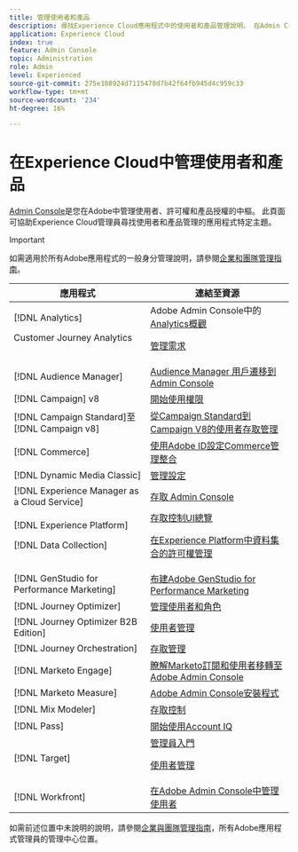 ```yaml
---
title: 管理使用者和產品
description: 尋找Experience Cloud應用程式中的使用者和產品管理說明。 在Admin Console中管理身分識別與存取服務。
application: Experience Cloud
index: true
feature: Admin Console
topic: Administration
role: Admin
level: Experienced
source-git-commit: 275e188924d7115478d7b42f64fb945d4c959c33
workflow-type: tm+mt
source-wordcount: '234'
ht-degree: 16%

---
```


# 在Experience Cloud中管理使用者和產品

[Admin Console](https://adminconsole.adobe.com/enterprise/)是您在Adobe中管理使用者、許可權和產品授權的中樞。 此頁面可協助Experience Cloud管理員尋找使用者和產品管理的應用程式特定主題。

>[!IMPORTANT]
>
>如需適用於所有Adobe應用程式的一般身分管理說明，請參閱[企業和團隊管理指南](https://helpx.adobe.com/tw/enterprise/admin-guide.html)。

| 應用程式 | 連結至資源 |
| ------- | ------- |
| [!DNL Analytics] <p>Customer Journey Analytics | Adobe Admin Console中的[Analytics概觀](https://experienceleague.adobe.com/en/docs/analytics/admin/admin-console/home) <p>[管理需求](https://experienceleague.adobe.com/en/docs/analytics-platform/using/cja-workspace/workspace-faq/frequently-asked-questions-analysis-workspace) |
| [!DNL Audience Manager] | [Audience Manager 用戶遷移到 Admin Console](https://experienceleague.adobe.com/en/docs/audience-manager/user-guide/features/administration/admin-console-migration) |
| [!DNL Campaign] v8 | [開始使用權限](https://experienceleague.adobe.com/zh-hant/docs/campaign/campaign-v8/admin/permissions/gs-permissions) |
| [!DNL Campaign Standard]至[!DNL Campaign v8] | [從Campaign Standard到Campaign V8的使用者存取管理](https://experienceleague.adobe.com/en/docs/campaign-web/acs-to-ac/user-management-acs) |
| [!DNL Commerce] | [使用Adobe ID設定Commerce管理整合](https://experienceleague.adobe.com/en/docs/commerce-admin/start/admin/ims/adobe-ims-config) |
| [!DNL Dynamic Media Classic] | [管理設定](https://experienceleague.adobe.com/en/docs/dynamic-media-classic/using/setup/administration-setup#user_administration) |
| [!DNL Experience Manager as a Cloud Service] | [存取 Admin Console](https://experienceleague.adobe.com/zh-hant/docs/experience-manager-cloud-service/content/onboarding/journey/admin-console) |
| [!DNL Experience Platform] <p>[!DNL Data Collection] | [存取控制UI總覽](https://experienceleague.adobe.com/en/docs/experience-platform/access-control/ui/overview) <p>[在Experience Platform中資料集合的許可權管理](https://experienceleague.adobe.com/en/docs/experience-platform/collection/permissions) |
| [!DNL GenStudio for Performance Marketing] | [布建Adobe GenStudio for Performance Marketing](https://experienceleague.adobe.com/en/docs/genstudio-for-performance-marketing/user-guide/intro/product-provisioning) |
| [!DNL Journey Optimizer] | [管理使用者和角色](https://experienceleague.adobe.com/en/docs/journey-optimizer/using/access-control/permissions) |
| [!DNL Journey Optimizer B2B Edition] | [使用者管理](https://experienceleague.adobe.com/en/docs/journey-optimizer-b2b/user/admin/user-management) |
| [!DNL  Journey Orchestration] | [存取管理](https://experienceleague.adobe.com/en/docs/journeys/using/starting-with-journeys/access-management) |
| [!DNL Marketo Engage] | [瞭解Marketo訂閱和使用者移轉至Adobe Admin Console](https://experienceleague.adobe.com/en/docs/marketo/using/product-docs/administration/marketo-with-adobe-identity/subscription-and-user-migration/understanding-marketo-subscription-and-user-migration-to-the-adobe-admin-console) |
| [!DNL Marketo Measure] | [Adobe Admin Console安裝程式](https://experienceleague.adobe.com/en/docs/marketo-measure/using/configuration-and-setup/getting-started-with-marketo-measure/adobe-admin-console-setup) |
| [!DNL Mix Modeler] | [存取控制](https://experienceleague.adobe.com/en/docs/mix-modeler/using/data-governance/access-controls) |
| [!DNL Pass] | [開始使用Account IQ](https://experienceleague.adobe.com/en/docs/pass/aiq-help/get-started) |
| [!DNL Target] | [管理員入門](https://experienceleague.adobe.com/en/docs/target/using/administer/start-target) <p> [使用者管理](https://experienceleague.adobe.com/en/docs/target/using/administer/manage-users/user-management) |
| [!DNL Workfront] | [在Adobe Admin Console中管理使用者](https://experienceleague.adobe.com/en/docs/workfront/using/administration-and-setup/add-users/create-manage-users/admin-console) |

如需前述位置中未說明的說明，請參閱[企業與團隊管理指南](https://helpx.adobe.com/tw/enterprise/admin-guide.html)，所有Adobe應用程式管理員的管理中心位置。